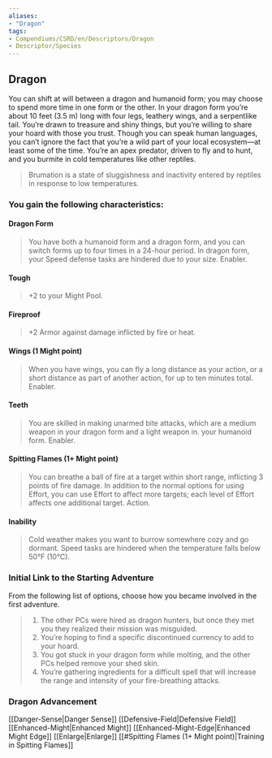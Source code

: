 ```yaml
---
aliases:
- "Dragon"
tags:
- Compendiums/CSRD/en/Descriptors/Dragon
- Descriptor/Species 
---
```


## Dragon  
You can shift at will between a dragon and humanoid form; you may choose to spend more time in one form or the other. In your dragon form you’re about 10 feet (3.5 m) long with four legs, leathery wings, and a serpentlike tail. You’re drawn to treasure and shiny things, but you’re willing to share your hoard with those you trust. Though you can speak human languages, you can’t ignore the fact that you’re a wild part of your local ecosystem—at least some of the time. You’re an apex predator, driven to fly and to hunt, and you burmite in cold temperatures like other reptiles.
>Brumation is a state of sluggishness and inactivity entered by reptiles in response to low temperatures.
### You gain the following characteristics:
#### Dragon Form 
>You have both a humanoid form and a dragon form, and you can switch forms up to four times in a 24-hour period. In dragon form, your Speed defense tasks are hindered due to your size. Enabler.
#### Tough 
>+2 to your Might Pool.
#### Fireproof 
>+2 Armor against damage inflicted by fire or heat.
#### Wings (1 Might point) 
>When you have wings, you can fly a long distance as your action, or a short distance as part of another action, for up to ten minutes total. Enabler.
#### Teeth 
>You are skilled in making unarmed bite attacks, which are a medium weapon in your dragon form and a light weapon in. your humanoid form. Enabler.
#### Spitting Flames (1+ Might point)
>You can breathe a ball of fire at a target within short range, inflicting 3 points of fire damage. In addition to the normal options for using Effort, you can use Effort to affect more targets; each level of Effort affects one additional target. Action.
#### Inability
>Cold weather makes you want to burrow somewhere cozy and go dormant. Speed tasks are hindered when the temperature falls below 50°F (10°C).
### Initial Link to the Starting Adventure 
From the following list of options, choose how you became involved in the first adventure.
>1. The other PCs were hired as dragon hunters, but once they met you they realized their mission was misguided.
>2. You’re hoping to find a specific discontinued currency to add to your hoard.
>3. You got stuck in your dragon form while molting, and the other PCs helped remove your shed skin.
>4. You’re gathering ingredients for a difficult spell that will increase the range and intensity of your fire-breathing attacks.
### Dragon Advancement
[[Danger-Sense|Danger Sense]] 
[[Defensive-Field|Defensive Field]] 
[[Enhanced-Might|Enhanced Might]] 
[[Enhanced-Might-Edge|Enhanced Might Edge]] 
[[Enlarge|Enlarge]]
[[#Spitting Flames (1+ Might point)|Training in Spitting Flames]]

